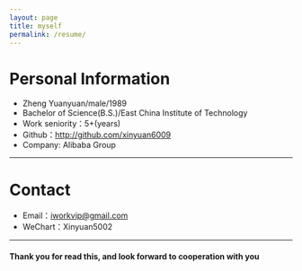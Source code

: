 ```yaml
---
layout: page
title: myself
permalink: /resume/
---
```


# Personal Information

 - Zheng Yuanyuan/male/1989 
 - Bachelor of Science(B.S.)/East China Institute of Technology
 - Work seniority：5+(years) 
 - Github：http://github.com/xinyuan6009 
 - Company: Alibaba Group

---

# Contact

- Email：iworkvip@gmail.com
- WeChart：Xinyuan5002

---



#### Thank you for read this, and look forward to cooperation with you



